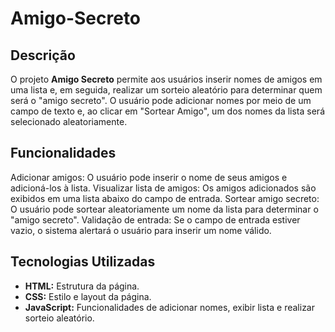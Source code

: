 # Amigo-Secreto

## Descrição
O projeto **Amigo Secreto** permite aos usuários inserir nomes de amigos em uma lista e, em seguida, realizar um sorteio aleatório para determinar quem será o "amigo secreto". O usuário pode adicionar nomes por meio de um campo de texto e, ao clicar em "Sortear Amigo", um dos nomes da lista será selecionado aleatoriamente.

## Funcionalidades
Adicionar amigos: O usuário pode inserir o nome de seus amigos e adicioná-los à lista.
Visualizar lista de amigos: Os amigos adicionados são exibidos em uma lista abaixo do campo de entrada.
Sortear amigo secreto: O usuário pode sortear aleatoriamente um nome da lista para determinar o "amigo secreto".
Validação de entrada: Se o campo de entrada estiver vazio, o sistema alertará o usuário para inserir um nome válido.

## Tecnologias Utilizadas
- **HTML:** Estrutura da página.
- **CSS:** Estilo e layout da página.
- **JavaScript:** Funcionalidades de adicionar nomes, exibir lista e realizar sorteio aleatório.

